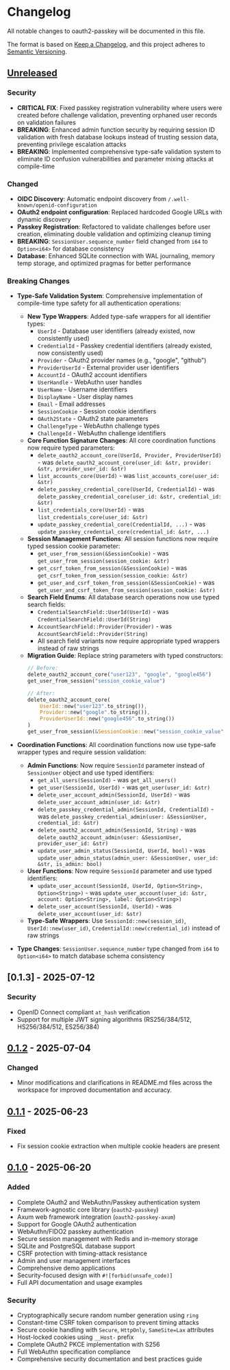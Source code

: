 # Changelog

All notable changes to oauth2-passkey will be documented in this file.

The format is based on [Keep a Changelog](https://keepachangelog.com/en/1.0.0/),
and this project adheres to [Semantic Versioning](https://semver.org/spec/v2.0.0.html).

## [Unreleased]

### Security

- **CRITICAL FIX**: Fixed passkey registration vulnerability where users were created before challenge validation, preventing orphaned user records on validation failures
- **BREAKING**: Enhanced admin function security by requiring session ID validation with fresh database lookups instead of trusting session data, preventing privilege escalation attacks
- **BREAKING**: Implemented comprehensive type-safe validation system to eliminate ID confusion vulnerabilities and parameter mixing attacks at compile-time

### Changed

- **OIDC Discovery**: Automatic endpoint discovery from `/.well-known/openid-configuration`
- **OAuth2 endpoint configuration**: Replaced hardcoded Google URLs with dynamic discovery
- **Passkey Registration**: Refactored to validate challenges before user creation, eliminating double validation and optimizing cleanup timing
- **BREAKING**: `SessionUser.sequence_number` field changed from `i64` to `Option<i64>` for database consistency
- **Database**: Enhanced SQLite connection with WAL journaling, memory temp storage, and optimized pragmas for better performance

### Breaking Changes

- **Type-Safe Validation System**: Comprehensive implementation of compile-time type safety for all authentication operations:
  - **New Type Wrappers**: Added type-safe wrappers for all identifier types:
    - `UserId` - Database user identifiers (already existed, now consistently used)
    - `CredentialId` - Passkey credential identifiers (already existed, now consistently used)
    - `Provider` - OAuth2 provider names (e.g., "google", "github")
    - `ProviderUserId` - External provider user identifiers
    - `AccountId` - OAuth2 account identifiers
    - `UserHandle` - WebAuthn user handles
    - `UserName` - Username identifiers
    - `DisplayName` - User display names
    - `Email` - Email addresses
    - `SessionCookie` - Session cookie identifiers
    - `OAuth2State` - OAuth2 state parameters
    - `ChallengeType` - WebAuthn challenge types
    - `ChallengeId` - WebAuthn challenge identifiers
  - **Core Function Signature Changes**: All core coordination functions now require typed parameters:
    - `delete_oauth2_account_core(UserId, Provider, ProviderUserId)` - was `delete_oauth2_account_core(user_id: &str, provider: &str, provider_user_id: &str)`
    - `list_accounts_core(UserId)` - was `list_accounts_core(user_id: &str)`
    - `delete_passkey_credential_core(UserId, CredentialId)` - was `delete_passkey_credential_core(user_id: &str, credential_id: &str)`
    - `list_credentials_core(UserId)` - was `list_credentials_core(user_id: &str)`
    - `update_passkey_credential_core(CredentialId, ...)` - was `update_passkey_credential_core(credential_id: &str, ...)`
  - **Session Management Functions**: All session functions now require typed session cookie parameter:
    - `get_user_from_session(&SessionCookie)` - was `get_user_from_session(session_cookie: &str)`
    - `get_csrf_token_from_session(&SessionCookie)` - was `get_csrf_token_from_session(session_cookie: &str)`
    - `get_user_and_csrf_token_from_session(&SessionCookie)` - was `get_user_and_csrf_token_from_session(session_cookie: &str)`
  - **Search Field Enums**: All database search operations now use typed search fields:
    - `CredentialSearchField::UserId(UserId)` - was `CredentialSearchField::UserId(String)`
    - `AccountSearchField::Provider(Provider)` - was `AccountSearchField::Provider(String)`
    - All search field variants now require appropriate typed wrappers instead of raw strings
  - **Migration Guide**: Replace string parameters with typed constructors:
    ```rust
    // Before:
    delete_oauth2_account_core("user123", "google", "google456")
    get_user_from_session("session_cookie_value")

    // After:
    delete_oauth2_account_core(
        UserId::new("user123".to_string()),
        Provider::new("google".to_string()),
        ProviderUserId::new("google456".to_string())
    )
    get_user_from_session(&SessionCookie::new("session_cookie_value".to_string())?)
    ```

- **Coordination Functions**: All coordination functions now use type-safe wrapper types and require session validation:
  - **Admin Functions**: Now require `SessionId` parameter instead of `SessionUser` object and use typed identifiers:
    - `get_all_users(SessionId)` - was `get_all_users()`
    - `get_user(SessionId, UserId)` - was `get_user(user_id: &str)`
    - `delete_user_account_admin(SessionId, UserId)` - was `delete_user_account_admin(user_id: &str)`
    - `delete_passkey_credential_admin(SessionId, CredentialId)` - was `delete_passkey_credential_admin(user: &SessionUser, credential_id: &str)`
    - `delete_oauth2_account_admin(SessionId, String)` - was `delete_oauth2_account_admin(user: &SessionUser, provider_user_id: &str)`
    - `update_user_admin_status(SessionId, UserId, bool)` - was `update_user_admin_status(admin_user: &SessionUser, user_id: &str, is_admin: bool)`
  - **User Functions**: Now require `SessionId` parameter and use typed identifiers:
    - `update_user_account(SessionId, UserId, Option<String>, Option<String>)` - was `update_user_account(user_id: &str, account: Option<String>, label: Option<String>)`
    - `delete_user_account(SessionId, UserId)` - was `delete_user_account(user_id: &str)`
  - **Type-Safe Wrappers**: Use `SessionId::new(session_id)`, `UserId::new(user_id)`, `CredentialId::new(credential_id)` instead of raw strings

- **Type Changes**: `SessionUser.sequence_number` type changed from `i64` to `Option<i64>` to match database schema consistency

## [0.1.3] - 2025-07-12

### Security

- OpenID Connect compliant `at_hash` verification
- Support for multiple JWT signing algorithms (RS256/384/512, HS256/384/512, ES256/384)

## [0.1.2] - 2025-07-04

### Changed

- Minor modifications and clarifications in README.md files across the workspace for improved documentation and accuracy.

## [0.1.1] - 2025-06-23

### Fixed

- Fix session cookie extraction when multiple cookie headers are present

## [0.1.0] - 2025-06-20

### Added

- Complete OAuth2 and WebAuthn/Passkey authentication system
- Framework-agnostic core library (`oauth2-passkey`)
- Axum web framework integration (`oauth2-passkey-axum`)
- Support for Google OAuth2 authentication
- WebAuthn/FIDO2 passkey authentication
- Secure session management with Redis and in-memory storage
- SQLite and PostgreSQL database support
- CSRF protection with timing-attack resistance
- Admin and user management interfaces
- Comprehensive demo applications
- Security-focused design with `#![forbid(unsafe_code)]`
- Full API documentation and usage examples

### Security

- Cryptographically secure random number generation using `ring`
- Constant-time CSRF token comparison to prevent timing attacks
- Secure cookie handling with `Secure`, `HttpOnly`, `SameSite=Lax` attributes
- Host-locked cookies using `__Host-` prefix
- Complete OAuth2 PKCE implementation with S256
- Full WebAuthn specification compliance
- Comprehensive security documentation and best practices guide

[Unreleased]: https://github.com/ktaka-ccmp/oauth2-passkey/compare/v0.1.2...HEAD
[0.1.2]: https://github.com/ktaka-ccmp/oauth2-passkey/compare/v0.1.1...v0.1.2
[0.1.1]: https://github.com/ktaka-ccmp/oauth2-passkey/compare/v0.1.0...v0.1.1
[0.1.0]: https://github.com/ktaka-ccmp/oauth2-passkey/releases/tag/v0.1.0
